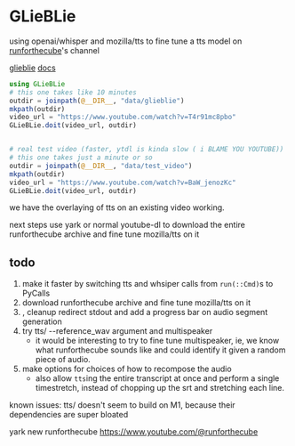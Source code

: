 # GLieBLie

using openai/whisper and mozilla/tts to fine tune a tts model on [runforthecube](https://www.youtube.com/@runforthecube)'s channel

[glieblie](https://www.youtube.com/watch?v=V0xzLlTEFSQ)
[docs](https://youtu.be/L8RDvcPyIaI)
```julia
using GLieBLie
# this one takes like 10 minutes 
outdir = joinpath(@__DIR__, "data/glieblie")
mkpath(outdir)
video_url = "https://www.youtube.com/watch?v=T4r91mc8pbo"
GLieBLie.doit(video_url, outdir)


# real test video (faster, ytdl is kinda slow ( i BLAME YOU YOUTUBE))
# this one takes just a minute or so
outdir = joinpath(@__DIR__, "data/test_video")
mkpath(outdir)
video_url = "https://www.youtube.com/watch?v=BaW_jenozKc"
GLieBLie.doit(video_url, outdir)
```

we have the overlaying of tts on an existing video working.

next steps use yark or normal youtube-dl to download the entire runforthecube archive and fine tune mozilla/tts on it 

## todo 
1. make it faster by switching tts and whsiper calls from `run(::Cmd)`s to PyCalls
2. download runforthecube archive and fine tune mozilla/tts on it
2. , cleanup redirect stdout and add a progress bar on audio segment generation
1. try tts/  --reference_wav argument and multispeaker
    * it would be interesting to try to fine tune multispeaker, ie, we know what runforthecube sounds like and could identify it given a random piece of audio.
3. make options for choices of how to recompose the audio 
    - also allow `tts`ing the entire transcript at once and perform a single timestretch, instead of chopping up the srt and stretching each line. 

known issues:
tts/ doesn't seem to build on M1, because their dependencies are super bloated 


yark new runforthecube https://www.youtube.com/@runforthecube